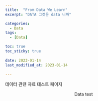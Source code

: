 ```yaml
---
title:  "From Data We Learn" 
excerpt: "DATA 그것은 data 니까"

categories:
  - Data
tags:
  - [Data]

toc: true
toc_sticky: true
 
date: 2023-01-14
last_modified_at: 2023-01-14

---
```


데이터 관련 자료 테스트 페이지



<center> Data test  </center>

